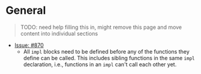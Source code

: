 # General

> TODO: need help filling this in, might remove this page and move content into individual sections

- [Issue: #870](https://github.com/FuelLabs/sway/issues/870)
  - All `impl` blocks need to be defined before any of the functions they define can be called. This includes sibling functions in the same `impl` declaration, i.e., functions in an `impl` can't call each other yet.
